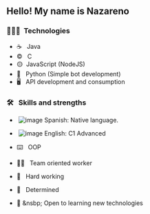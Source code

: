 <h2> Hello! My name is Nazareno</h2>

<h3> 👨🏻‍💻 &nbsp;Technologies</h3>

- ☕ &nbsp; Java
- ©️ &nbsp; C
- 🟡&nbsp; JavaScript (NodeJS)
- 🐍 &nbsp; Python (Simple bot development)
- 🖥️ &nbsp; API development and consumption

<h3> 🛠 &nbsp; Skills and strengths</h3>

-  &nbsp;![image](https://user-images.githubusercontent.com/84025828/187749484-c928e39a-0371-4e89-89d1-a355d831cc7b.png) Spanish: Native language.
-  &nbsp;![image](https://user-images.githubusercontent.com/84025828/187749810-8494ddf9-aba8-4030-9dfe-f63367b4ffa6.png) English: C1 Advanced

- ⌨️ &nbsp; OOP
- 👷‍♂️ &nbsp; Team oriented worker
- 🦾 &nbsp; Hard working
- 🏁 &nbsp; Determined
- 🧠 &nsbp; Open to learning new technologies

